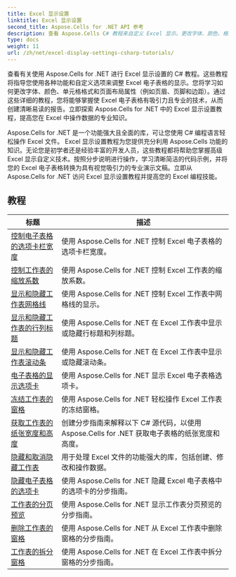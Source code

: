 ```yaml
---
title: Excel 显示设置
linktitle: Excel 显示设置
second_title: Aspose.Cells for .NET API 参考
description: 查看 Aspose.Cells C# 教程来自定义 Excel 显示。更改字体、颜色、格式并创建有吸引力的报告。
type: docs
weight: 11
url: /zh/net/excel-display-settings-csharp-tutorials/
---
```

查看有关使用 Aspose.Cells for .NET 进行 Excel 显示设置的 C# 教程。这些教程将指导您使用各种功能和自定义选项来调整 Excel 电子表格的显示。您将学习如何更改字体、颜色、单元格格式和页面布局属性（例如页眉、页脚和边距）。通过这些详细的教程，您将能够掌握使 Excel 电子表格有吸引力且专业的技术，从而创建清晰易读的报告。立即探索 Aspose.Cells for .NET 中的 Excel 显示设置教程，提高您在 Excel 中操作数据的专业知识。

Aspose.Cells for .NET 是一个功能强大且全面的库，可让您使用 C# 编程语言轻松操作 Excel 文件。 Excel 显示设置教程为您提供充分利用 Aspose.Cells 功能的知识。无论您是初学者还是经验丰富的开发人员，这些教程都将帮助您掌握高级 Excel 显示自定义技术。按照分步说明进行操作，学习清晰简洁的代码示例，并将您的 Excel 电子表格转换为具有视觉吸引力的专业演示文稿。立即从 Aspose.Cells for .NET 访问 Excel 显示设置教程并提高您的 Excel 编程技能。

## 教程 
| 标题 | 描述 |
| --- | --- |
| [控制电子表格的选项卡栏宽度](./control-tab-bar-width-of-spreadsheet/) | 使用 Aspose.Cells for .NET 控制 Excel 电子表格的选项卡栏宽度。 |  
| [控制工作表的缩放系数](./controll-zoom-factor-of-worksheet/) | 使用 Aspose.Cells for .NET 控制 Excel 工作表的缩放系数。 |  
| [显示和隐藏工作表网格线](./display-and-hide-gridlines-of-worksheet/) | 使用 Aspose.Cells for .NET 控制 Excel 工作表中网格线的显示。 |  
| [显示和隐藏工作表的行列标题](./display-and-hide-row-column-headers-of-worksheet/) | 使用 Aspose.Cells for .NET 在 Excel 工作表中显示或隐藏行标题和列标题。 |  
| [显示和隐藏工作表滚动条](./display-and-hide-scroll-bars-of-worksheet/) | 使用 Aspose.Cells for .NET 在 Excel 工作表中显示或隐藏滚动条。 |  
| [电子表格的显示选项卡](./display-tab-of-spreadsheet/) | 使用 Aspose.Cells for .NET 显示 Excel 电子表格选项卡。 |  
| [冻结工作表的窗格](./freeze-panes-of-worksheet/) | 使用 Aspose.Cells for .NET 轻松操作 Excel 工作表的冻结窗格。 |  
| [获取工作表的纸张宽度和高度](./get-paper-width-and-height-of-worksheet/) | 创建分步指南来解释以下 C# 源代码，以使用 Aspose.Cells for .NET 获取电子表格的纸张宽度和高度。 |  
| [隐藏和取消隐藏工作表](./hide-and-unhide-worksheet/) | 用于处理 Excel 文件的功能强大的库，包括创建、修改和操作数据。 |  
| [隐藏电子表格的选项卡](./hide-tabs-of-spreadsheet/) | 使用 Aspose.Cells for .NET 隐藏 Excel 电子表格中的选项卡的分步指南。 |  
| [工作表的分页预览](./page-break-preview-of-worksheet/) | 使用 Aspose.Cells for .NET 显示工作表分页预览的分步指南。 |  
| [删除工作表的窗格](./remove-panes-of-worksheet/) | 使用 Aspose.Cells for .NET 从 Excel 工作表中删除窗格的分步指南。 |  
| [工作表的拆分窗格](./split-panes-of-worksheet/) | 使用 Aspose.Cells for .NET 在 Excel 工作表中拆分窗格的分步指南。 |  